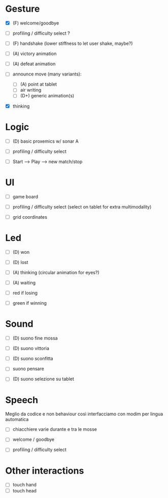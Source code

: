 # Gesture 
- [X] (F) welcome/goodbye

- [ ] profiling / difficulty select ? 

- [ ] (F) handshake (lower stiffness to let user shake, maybe?)

- [ ] (A) victory animation

- [ ] (A) defeat animation

- [ ] announce move (many variants):
    - [ ] (A) point at tablet
    - [ ] air writing
    - [ ] (D+) generic animation(s)

- [X] thinking



# Logic

- [ ] (D) basic proxemics w/ sonar A
- [ ] profiling / difficulty select
- [ ] Start --> Play --> new match/stop


# UI

- [ ] game board
- [ ] profiling / difficulty select (select on tablet for extra multimodality)
- [ ] grid coordinates


# Led

- [ ] (D) won
- [ ] (D) lost
- [ ] (A) thinking (circular animation for eyes?) 
- [ ] (A) waiting 
- [ ] red if losing
- [ ] green if winning


# Sound

- [ ] (D) suono fine mossa 
- [ ] (D) suono vittoria 
- [ ] (D) suono sconfitta 
- [ ] suono pensare 
- [ ] (D) suono selezione su tablet 


# Speech
Meglio da codice e non behaviour così interfacciamo con modim per lingua automatica

- [ ] chiacchiere varie durante e tra le mosse
- [ ] welcome / goodbye
- [ ] profiling / difficulty select


# Other interactions

- [ ] touch hand
- [ ] touch head
